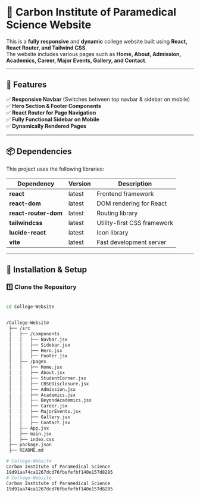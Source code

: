 
# 🏫 Carbon Institute of Paramedical Science Website

This is a **fully responsive** and **dynamic** college website built using **React, React Router, and Tailwind CSS**.  
The website includes various pages such as **Home, About, Admission, Academics, Career, Major Events, Gallery, and Contact**.

---

## 📌 Features

✅ **Responsive Navbar** (Switches between top navbar & sidebar on mobile)  
✅ **Hero Section & Footer Components**  
✅ **React Router for Page Navigation**  
✅ **Fully Functional Sidebar on Mobile**  
✅ **Dynamically Rendered Pages**  

---

## 📦 Dependencies

This project uses the following libraries:

| Dependency | Version | Description |
|------------|---------|-------------|
| **react** | latest | Frontend framework |
| **react-dom** | latest | DOM rendering for React |
| **react-router-dom** | latest | Routing library |
| **tailwindcss** | latest | Utility-first CSS framework |
| **lucide-react** | latest | Icon library |
| **vite** | latest | Fast development server |

---

## 🚀 Installation & Setup

### **1️⃣ Clone the Repository**
```bash

cd College-Website


/College-Website
 ├── /src
 │   ├── /components
 │   │   ├── Navbar.jsx
 │   │   ├── Sidebar.jsx
 │   │   ├── Hero.jsx
 │   │   ├── Footer.jsx
 │   ├── /pages
 │   │   ├── Home.jsx
 │   │   ├── About.jsx
 │   │   ├── StudentCorner.jsx
 │   │   ├── CBSEDisclosure.jsx
 │   │   ├── Admission.jsx
 │   │   ├── Academics.jsx
 │   │   ├── BeyondAcademics.jsx
 │   │   ├── Career.jsx
 │   │   ├── MajorEvents.jsx
 │   │   ├── Gallery.jsx
 │   │   ├── Contact.jsx
 │   ├── App.jsx
 │   ├── main.jsx
 │   ├── index.css
 ├── package.json
 ├── README.md

# College-Website
Carbon Institute of Paramedical Science
19d91aa74ca1267dcd76fbefefbf140e157d8285
# College-Website
Carbon Institute of Paramedical Science
19d91aa74ca1267dcd76fbefefbf140e157d8285
